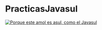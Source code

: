 # PracticasJavasul

[![Porque este amol es asul, como el Javasul](https://github.com/crisconru/PracticasJavasul/actions/workflows/maven.yml/badge.svg)](https://github.com/crisconru/PracticasJavasul/actions/workflows/maven.yml)
